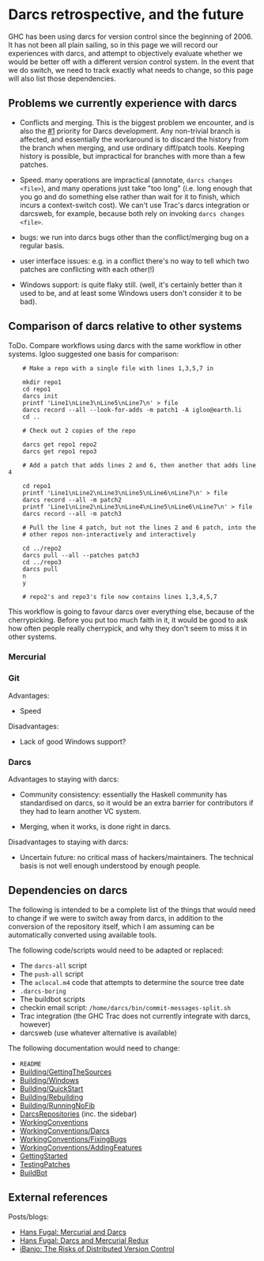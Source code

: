 # Darcs retrospective, and the future



GHC has been using darcs for version control since the beginning of 2006.  It has not been all plain sailing, so in this page we will record our experiences with darcs, and attempt to objectively evaluate whether we would be better off with a different version control system.  In the event that we do switch, we need to track exactly what needs to change, so this page will also list those dependencies.


## Problems we currently experience with darcs


- Conflicts and merging.  This is the biggest problem we encounter, and is also the [\#1](https://gitlab.staging.haskell.org/ghc/ghc/issues/1) priority for
  Darcs development.  Any non-trivial branch is affected, and essentially the workaround is to discard
  the history from the branch when merging, and use ordinary diff/patch tools.  Keeping history is
  possible, but impractical for branches with more than a few patches.

- Speed.  many operations are impractical (annotate, `darcs changes <file>`), and many operations just take "too
  long" (i.e. long enough that you go and do something else rather than wait for it to finish,
  which incurs a context-switch cost).  We can't use Trac's darcs integration or darcsweb, for example,
  because both rely on invoking `darcs changes <file>`.

- bugs: we run into darcs bugs other than the conflict/merging bug on a regular basis.

- user interface issues: e.g. in a conflict there's no way to tell
  which two patches are conflicting with each other(!)

- Windows support: is quite flaky still.  (well, it's certainly better than it used to be, and
  at least some Windows users don't consider it to be bad).

## Comparison of darcs relative to other systems



ToDo.  Compare workflows using darcs with the same workflow in other systems.  Igloo suggested one basis for comparison:


```wiki
    # Make a repo with a single file with lines 1,3,5,7 in

    mkdir repo1
    cd repo1
    darcs init
    printf 'Line1\nLine3\nLine5\nLine7\n' > file
    darcs record --all --look-for-adds -m patch1 -A igloo@earth.li
    cd ..

    # Check out 2 copies of the repo

    darcs get repo1 repo2
    darcs get repo1 repo3

    # Add a patch that adds lines 2 and 6, then another that adds line 4

    cd repo1
    printf 'Line1\nLine2\nLine3\nLine5\nLine6\nLine7\n' > file
    darcs record --all -m patch2
    printf 'Line1\nLine2\nLine3\nLine4\nLine5\nLine6\nLine7\n' > file
    darcs record --all -m patch3

    # Pull the line 4 patch, but not the lines 2 and 6 patch, into the
    # other repos non-interactively and interactively

    cd ../repo2
    darcs pull --all --patches patch3
    cd ../repo3
    darcs pull 
    n
    y

    # repo2's and repo3's file now contains lines 1,3,4,5,7
```


This workflow is going to favour darcs over everything else, because of the cherrypicking.  Before you put too much faith in it, it would be good to ask how often people really cherrypick, and why they don't seem to miss it in other systems.


### Mercurial


### Git



Advantages:
  


- Speed


Disadvantages:


- Lack of good Windows support?

### Darcs



Advantages to staying with darcs:
  


- Community consistency: essentially the Haskell community has standardised on darcs, so it would be 
  an extra barrier for contributors if they had to learn another VC system.

- Merging, when it works, is done right in darcs.


Disadvantages to staying with darcs:


- Uncertain future: no critical mass of hackers/maintainers.  The technical basis is not well enough
  understood by enough people.

## Dependencies on darcs



The following is intended to be a complete list of the things that would need to change if we were to switch away from darcs, in addition to the conversion of the repository itself, which I am assuming can be automatically converted using available tools.



The following code/scripts would need to be adapted or replaced:


- The `darcs-all` script
- The `push-all` script
- The `aclocal.m4` code that attempts to determine the source tree date
- `.darcs-boring`
- The buildbot scripts
- checkin email script: `/home/darcs/bin/commit-messages-split.sh`
- Trac integration (the GHC Trac does not currently integrate with darcs, however)
- darcsweb (use whatever alternative is available)


The following documentation would need to change:


- `README`
- [Building/GettingTheSources](building/getting-the-sources)
- [Building/Windows](building/windows)
- [Building/QuickStart](building/quick-start)
- [Building/Rebuilding](building/rebuilding)
- [Building/RunningNoFib](building/running-no-fib)
- [DarcsRepositories](darcs-repositories) (inc. the sidebar)
- [WorkingConventions](working-conventions)
- [WorkingConventions/Darcs](working-conventions/darcs)
- [WorkingConventions/FixingBugs](working-conventions/fixing-bugs)
- [WorkingConventions/AddingFeatures](working-conventions/adding-features)
- [GettingStarted](getting-started)
- [TestingPatches](testing-patches)
- [BuildBot](build-bot)

## External references



Posts/blogs:


- [
  Hans Fugal: Mercurial and Darcs](http://hans.fugal.net/blog/articles/2007/11/16/mercurial-and-darcs)
- [
  Hans Fugal: Darcs and Mercurial Redux](http://hans.fugal.net/blog/articles/2007/11/20/darcs-and-mercurial-redux)
- [
  iBanjo: The Risks of Distributed Version Control](http://blog.red-bean.com/sussman/?p=20)
